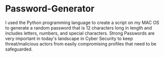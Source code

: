 # Password-Generator
I used the Python programming language to create a script on my MAC OS to generate a random password that is 12 characters long in length and includes letters, numbers, and special characters. Strong Passwords are very important in today's landscape in Cyber Security to keep threat/malicious actors from easily compromising profiles that need to be safeguarded.
